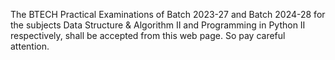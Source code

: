 The BTECH Practical Examinations of Batch 2023-27 and Batch 2024-28 for
the subjects Data Structure & Algorithm II and Programming in Python II respectively, shall be accepted from 
this web page. So pay careful attention.


